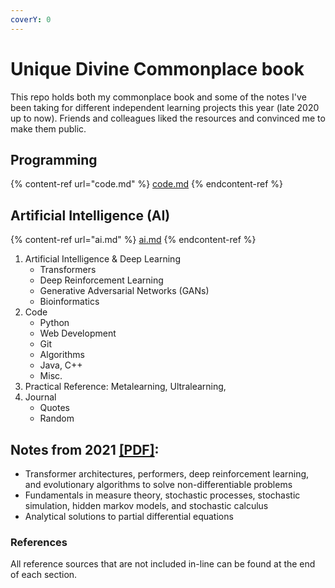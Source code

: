```yaml
---
coverY: 0
---
```


# Unique Divine Commonplace book

This repo holds both my commonplace book and some of the notes I've been taking for different independent learning projects this year (late 2020 up to now). Friends and colleagues liked the resources and convinced me to make them public. 

## Programming 

{% content-ref url="code.md" %}
[code.md](code.md)
{% endcontent-ref %}

## Artificial Intelligence (AI)

{% content-ref url="ai.md" %}
[ai.md](ai.md)
{% endcontent-ref %}

1. Artificial Intelligence & Deep Learning
   * Transformers
   * Deep Reinforcement Learning
   * Generative Adversarial Networks (GANs)
   * Bioinformatics
2. Code
   * Python
   * Web Development
   * Git
   * Algorithms
   * Java, C++
   * Misc.
3. Practical Reference: Metalearning, Ultralearning,
4. Journal
   * Quotes
   * Random

## Notes from 2021 [[PDF]](notes-21/spring2021.pdf):

* Transformer architectures, performers, deep reinforcement learning, and evolutionary algorithms to solve non-differentiable problems
* Fundamentals in measure theory, stochastic processes, stochastic simulation, hidden markov models, and stochastic calculus
* Analytical solutions to partial differential equations

### References

All reference sources that are not included in-line can be found at the end of each section.
